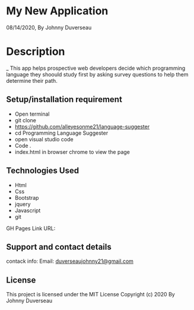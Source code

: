 # My New Application
 08/14/2020, By Johnny Duverseau

# Description
_ This app helps prospective web developers decide which programming language they shoould study first by asking survey questions to help them determine their path.  

## Setup/installation requirement
- Open terminal
- git clone 
- https://github.com/alleyesonme21/language-suggester
- cd Programming Language Suggester
- open visual studio code 
- Code .
- index.html in browser chrome to view the page 

## Technologies Used
- Html
-  Css
- Bootstrap 
- jquery
- Javascript
- git

GH Pages Link
URL: 

## Support and contact details
contack info: Email: duverseaujohnny21@gmail.com

## License
This project is licensed under the MIT License 
Copyright (c)  2020 By Johnny Duverseau
